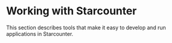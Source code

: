 # Working with Starcounter

This section describes tools that make it easy to develop and run applications in Starcounter.





